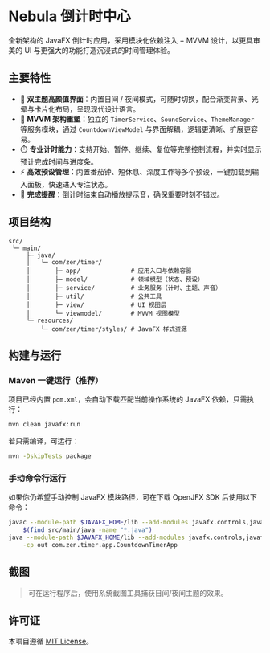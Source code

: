 # Nebula 倒计时中心

全新架构的 JavaFX 倒计时应用，采用模块化依赖注入 + MVVM 设计，以更具审美的 UI 与更强大的功能打造沉浸式的时间管理体验。

## 主要特性

- 🎨 **双主题高颜值界面**：内置日间 / 夜间模式，可随时切换，配合渐变背景、光晕与卡片化布局，呈现现代设计语言。
- 🧠 **MVVM 架构重塑**：独立的 `TimerService`、`SoundService`、`ThemeManager` 等服务模块，通过 `CountdownViewModel` 与界面解耦，逻辑更清晰、扩展更容易。
- ⏱️ **专业计时能力**：支持开始、暂停、继续、复位等完整控制流程，并实时显示预计完成时间与进度条。
- ⚡ **高效预设管理**：内置番茄钟、短休息、深度工作等多个预设，一键加载到输入面板，快速进入专注状态。
- 🔔 **完成提醒**：倒计时结束自动播放提示音，确保重要时刻不错过。

## 项目结构

```
src/
 └─ main/
     ├─ java/
     │   └─ com/zen/timer/
     │       ├─ app/              # 应用入口与依赖容器
     │       ├─ model/            # 领域模型（状态、预设）
     │       ├─ service/          # 业务服务（计时、主题、声音）
     │       ├─ util/             # 公共工具
     │       ├─ view/             # UI 视图层
     │       └─ viewmodel/        # MVVM 视图模型
     └─ resources/
         └─ com/zen/timer/styles/ # JavaFX 样式资源
```

## 构建与运行

### Maven 一键运行（推荐）

项目已经内置 `pom.xml`，会自动下载匹配当前操作系统的 JavaFX 依赖，只需执行：

```bash
mvn clean javafx:run
```

若只需编译，可运行：

```bash
mvn -DskipTests package
```

### 手动命令行运行

如果你仍希望手动控制 JavaFX 模块路径，可在下载 OpenJFX SDK 后使用以下命令：

```bash
javac --module-path $JAVAFX_HOME/lib --add-modules javafx.controls,javafx.graphics -d out \
    $(find src/main/java -name "*.java")
java --module-path $JAVAFX_HOME/lib --add-modules javafx.controls,javafx.graphics \
    -cp out com.zen.timer.app.CountdownTimerApp
```

## 截图

> 可在运行程序后，使用系统截图工具捕获日间/夜间主题的效果。

## 许可证

本项目遵循 [MIT License](LICENSE)。
